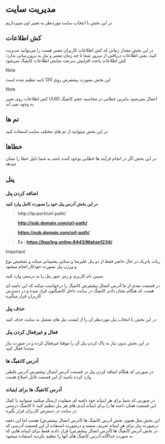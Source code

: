 # مدیریت سایت

در این بخش با انتخاب سایت موردنظر به تغییر اون میپردازیم

## کش اطلاعات

در این بخش مقدار زمانی که کش اطلاعات کاربران معتبر هست را می‌توانید مدیریت کنید، یعنی اطلاعات دریافتی از سرور شما تا چه زمان معتبر و نیاز به بروزرسانی ندارد؛ کش اطلاعات باعث افزایش سرعت نمایش اطلاعات کانفیگ می‌شود

> [!NOTE]
> این بخش بصورت پیشفرض روی 120 ثانیه تنظیم شده است

> [!NOTE]
> کش اطلاعات روی تغییر UUID اعمال نمی‌شود بنابرین خطایی در محاسبه حجم کانفیگ به وجود نمی آید


## تم ها

در این بخش میتوانید از تم های مختلف سایت استفاده کنید

## خطاها

در این بخش اگر در انجام فرآیند ها خطایی بوجود آمده باشد به شما دلیل خطا را نشان میدهد

## پنل 

### اضافه کردن پنل

 **در این بخش آدرس پنل خود را بصورت کامل وارد کنید**

> **http://ip:port/url-path/**

> **http://sub.domain.com/url-path/**

> **https://sub.domain.com/url-path/**

> **Ex : https://kup1ng.online:8443/Mahan1234/**

> [!IMPORTANT]
> ربات پاتریک در حال حاضر فقط از دو پنل علیرضا و سنایی پشتیبانی میکند و تشخیص نوع و ورژن پنل بصورت خودکار انجام میشود

سپس نام کاربری و رمز عبور پنل را به درستی وارد کنید

در قسمت بعدی از ما آدرس اتصال پیشفرض کانفیگ را درخواست میکنه که این دامنه ای هست که هنگام نشان دادن کانفیگ در سایت داخل کانفیگتون قرار میده و در دسترس کاربران قرار میگیره

### حذف پنل

در این بخش با انتخاب پنل موردنظر آن را از لیست پنل های متصل به سایت حذف کنید

### فعال و غیرفعال کردن پنل

در این بخش بدون نیاز به پاک کردن پنل آن را موقتا غیرفعال کرده و در صورت نیاز مجددا فعال کنید

### آدرس کانفیگ ها

در صورتی که هنگام اضافه کردن پنل در قسمت آدرس اتصال پیشفرض آدرس غلطی وارد کرده باشید از این قسمت قابل اصلاح هست

### آدرس کانفیگ ها برای اینباند

در صورتی که شما برای هر اینباند خود دامنه ای متفاوت ارسال میکنید میتوانید با کمک این قسمت همان دامنه ها را برای اینباند آیدی های هر پنل تنظیم کنید تا کانفیگ درستی در سایت در دسترس کاربران قرار بگیره

این بخش مثل همون بخش آدرس کانفیگ ها (آدرس اتصال پیشفرض) هست اما این دفعه درصورت نیاز برای هر اینباند تعریف میشه و درصورت استفاده از این قسمت آدرسی که در بخش آدرس کانفیگ ها (آدرس اتصال پیشفرض) قرار دادید فقط برای اینباند هایی که به صورت جداگانه آدرس کانفیگ های آنها را تنظیم نکردید استفاده میشود
